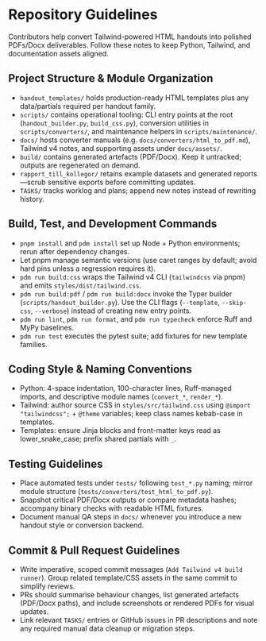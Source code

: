# Repository Guidelines
Contributors help convert Tailwind-powered HTML handouts into polished PDFs/Docx deliverables. Follow these notes to keep Python, Tailwind, and documentation assets aligned.

## Project Structure & Module Organization
- `handout_templates/` holds production-ready HTML templates plus any data/partials required per handout family.
- `scripts/` contains operational tooling: CLI entry points at the root (`handout_builder.py`, `build_css.py`), conversion utilities in `scripts/converters/`, and maintenance helpers in `scripts/maintenance/`.
- `docs/` hosts converter manuals (e.g. `docs/converters/html_to_pdf.md`), Tailwind v4 notes, and supporting assets under `docs/assets/`.
- `build/` contains generated artefacts (PDF/Docx). Keep it untracked; outputs are regenerated on demand.
- `rapport_till_kollegor/` retains example datasets and generated reports—scrub sensitive exports before committing updates.
- `TASKS/` tracks worklog and plans; append new notes instead of rewriting history.

## Build, Test, and Development Commands
- `pnpm install` and `pdm install` set up Node + Python environments; rerun after dependency changes.
- Let pnpm manage semantic versions (use caret ranges by default; avoid hard pins unless a regression requires it).
- `pdm run build:css` wraps the Tailwind v4 CLI (`tailwindcss` via pnpm) and emits `styles/dist/tailwind.css`.
- `pdm run build:pdf` / `pdm run build:docx` invoke the Typer builder (`scripts/handout_builder.py`). Use the CLI flags (`--template`, `--skip-css`, `--verbose`) instead of creating new entry points.
- `pdm run lint`, `pdm run format`, and `pdm run typecheck` enforce Ruff and MyPy baselines.
- `pdm run test` executes the pytest suite; add fixtures for new template families.

## Coding Style & Naming Conventions
- Python: 4-space indentation, 100-character lines, Ruff-managed imports, and descriptive module names (`convert_*`, `render_*`).
- Tailwind: author source CSS in `styles/src/tailwind.css` using `@import "tailwindcss";` + `@theme` variables; keep class names kebab-case in templates.
- Templates: ensure Jinja blocks and front-matter keys read as lower_snake_case; prefix shared partials with `_`.

## Testing Guidelines
- Place automated tests under `tests/` following `test_*.py` naming; mirror module structure (`tests/converters/test_html_to_pdf.py`).
- Snapshot critical PDF/Docx outputs or compare metadata hashes; accompany binary checks with readable HTML fixtures.
- Document manual QA steps in `docs/` whenever you introduce a new handout style or conversion backend.

## Commit & Pull Request Guidelines
- Write imperative, scoped commit messages (`Add Tailwind v4 build runner`). Group related template/CSS assets in the same commit to simplify reviews.
- PRs should summarise behaviour changes, list generated artefacts (PDF/Docx paths), and include screenshots or rendered PDFs for visual updates.
- Link relevant `TASKS/` entries or GitHub issues in PR descriptions and note any required manual data cleanup or migration steps.
